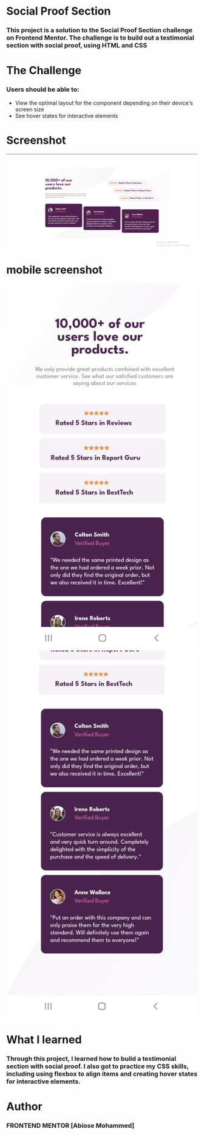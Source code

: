 # **Social Proof Section**

### This project is a solution to the Social Proof Section challenge on Frontend Mentor. The challenge is to build out a testimonial section with social proof, using HTML and CSS

# The Challenge

### Users should be able to:
- View the optimal layout for the component depending on their device's screen size
- See hover states for interactive elements

# Screenshot
![screenshot](./proof%20screenshot.png)

# mobile screenshot
![screenshot 1](./mobile%20view%20screenshot%201.jpeg)
![screenshot 2](./mobile%20view%202.jpeg)

# What I learned

### Through this project, I learned how to build a testimonial section with social proof. I also got to practice my CSS skills, including using flexbox to align items and creating hover states for interactive elements.

# Author

### FRONTEND MENTOR [Abiose Mohammed]